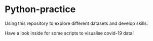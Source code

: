 # Python-practice
Using this repository to explore different datasets and develop skills. 

Have a look inside for some scripts to visualise covid-19 data!
